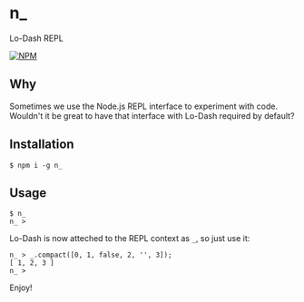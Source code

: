 # n_

Lo-Dash REPL

[![NPM](https://nodei.co/npm/n_.png?downloads=true)](https://nodei.co/npm/n_/)

## Why
Sometimes we use the Node.js REPL interface to experiment with code.
Wouldn't it be great to have that interface with Lo-Dash required by default?

## Installation

```shell
$ npm i -g n_
```

## Usage

```shell
$ n_
n_ >
```

Lo-Dash is now atteched to the REPL context as `_`, so just use it:

```shell
n_ > _.compact([0, 1, false, 2, '', 3]);
[ 1, 2, 3 ]
n_ >
```

Enjoy!

